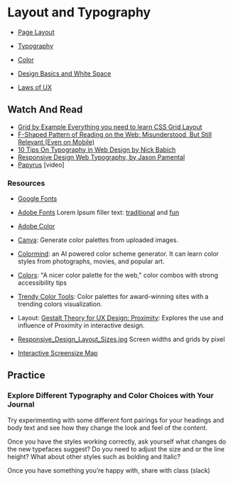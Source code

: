 # Layout and Typography

* [Page Layout](Page_Layout.pdf)
* [Typography](Typography.pdf)
* [Color](Colors.pdf)
* [Design Basics and White Space](Design_Basics_Whitespace.pdf)


* [Laws of UX](https://lawsofux.com/)

## Watch And Read
* [Grid by Example Everything you need to learn CSS Grid Layout](https://gridbyexample.com/examples/)
* [F-Shaped Pattern of Reading on the Web: Misunderstood, But Still Relevant (Even on Mobile)](https://www.nngroup.com/articles/f-shaped-pattern-reading-web-content/)
* [10 Tips On Typography in Web Design by Nick Babich](https://uxplanet.org/10-tips-on-typography-in-web-design-13a378f4aa0d)
* [Responsive Design Web Typography, by Jason Pamental](https://www.codementor.io/design/tutorial/responsive-design-web-typography-tutorial-jason-pamental)
* [Papyrus](https://www.youtube.com/watch?v=jVhlJNJopOQ) [video]


### Resources
* [Google Fonts](https://fonts.google.com/)
* [Adobe Fonts](https://fonts.adobe.com/)
Lorem Ipsum filler text: [traditional](https://www.lipsum.com/) and [fun](https://designshack.net/articles/inspiration/30-useful-and-hilarious-lorem-ipsum-generators/)
* [Adobe Color](https://color.adobe.com/)
* [Canva](https://www.canva.com/colors/color-palette-generator/): Generate color palettes from uploaded images.
* [Colormind](http://colormind.io/): an AI powered color scheme generator. It can learn color styles from photographs, movies, and popular art.
* [Colors](http://clrs.cc/): "A nicer color palette for the web," color combos with strong accessibility tips
* [Trendy Color Tools](https://www.awwwards.com/trendy-web-color-palettes-and-material-design-color-schemes-tools.html): Color palettes for award-winning sites with a trending colors visualization.

* Layout: [Gestalt Theory for UX Design: Proximity](https://uxplanet.org/gestalt-theory-for-ux-design-principle-of-proximity-e56b136d52d1): Explores the use and influence of Proximity in interactive design.
* [Responsive_Design_Layout_Sizes.jpg](https://drive.google.com/drive/u/1/folders/17_o068ehOkK6f2IlSMHcoxaf_OlGpeO1) Screen widths and grids by pixel
* [Interactive Screensize Map](https://www.screensizemap.com/)

## Practice
### Explore Different Typography and Color Choices with Your Journal

Try experimenting with some different font pairings for your headings and body text and see how they change the look and feel of the content.

Once you have the styles working correctly, ask yourself what changes do the new typefaces suggest? Do you need to adjust the size and or the line height? What about other styles such as bolding and Italic?

Once you have something you’re happy with, share with class (slack)